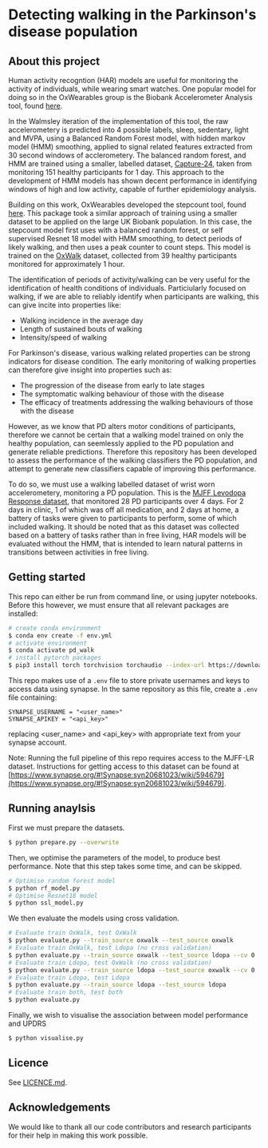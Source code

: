 # Detecting walking in the Parkinson's disease population

## About this project

Human activity recogntion (HAR) models are useful for monitoring the activity of individuals, while wearing smart watches.
One popular model for doing so in the OxWearables group is the Biobank Accelerometer Analysis tool, found [here](https://github.com/OxWearables/biobankAccelerometerAnalysis).

In the Walmsley iteration of the implementation of this tool, the raw accelerometery is predicted into 4 possible labels, sleep, sedentary, light and MVPA, using a Balanced Random Forest model, with hidden markov model (HMM) smoothing, applied to signal related features extracted from 30 second windows of acclerometery.
The balanced random forest, and HMM are trained using a smaller, labelled dataset, [Capture-24](https://ora.ox.ac.uk/objects/uuid:99d7c092-d865-4a19-b096-cc16440cd001), taken from monitoring 151 healthy participants for 1 day.
This approach to the development of HMM models has shown decent performance in identifying windows of high and low activity, capable of further epidemiology analysis.

Building on this work, OxWearables developed the stepcount tool, found [here](https://github.com/OxWearables/stepcount).
This package took a similar approach of training using a smaller dataset to be applied on the large UK Biobank population.
In this case, the stepcount model first uses with a balanced random forest, or self supervised Resnet 18 model with HMM smoothing, to detect periods of likely walking, and then uses a peak counter to count steps.
This model is trained on the [OxWalk](https://ora.ox.ac.uk/objects/uuid:19d3cb34-e2b3-4177-91b6-1bad0e0163e7) dataset, collected from 39 healthy participants monitored for approximately 1 hour.

The identification of periods of activity/walking can be very useful for the identification of health conditions of individuals.
Particiularly focused on walking, if we are able to reliably identify when participants are walking, this can give incite into properties like:

* Walking incidence in the average day
* Length of sustained bouts of walking
* Intensity/speed of walking

For Parkinson's disease, various walking related properties can be strong indicators for disease condition.
The early monitoring of walking properties can therefore give insight into properties such as:

* The progression of the disease from early to late stages
* The symptomatic walking behaviour of those with the disease
* The efficacy of treatments addressing the walking behaviours of those with the disease

However, as we know that PD alters motor conditions of participants, therefore we cannot be certain that a walking model trained on only the healthy population, can seemlessly applied to the PD population and generate reliable predictions.
Therefore this repository has been developed to assess the performance of the walking classifiers the PD population, and attempt to generate new classifiers capable of improving this performance.

To do so, we must use a walking labelled dataset of wrist worn accelerometery, monitoring a PD population. This is the [MJFF Levodopa Response dataset](https://doi.org/10.7303/syn20681023), that monitored 28 PD participants over 4 days.
For 2 days in clinic, 1 of which was off all medication, and 2 days at home, a battery of tasks were given to participants to perform, some of which included walking.
It should be noted that as this dataset was collected based on a battery of tasks rather than in free living, HAR models will be evaluated without the HMM, that is intended to learn natural patterns in transitions between activities in free living.  

## Getting started

This repo can either be run from command line, or using jupyter notebooks.
Before this however, we must ensure that all relevant packages are installed:

```bash
# create conda environment
$ conda env create -f env.yml
# activate environment
$ conda activate pd_walk 
# install pytorch packages
$ pip3 install torch torchvision torchaudio --index-url https://download.pytorch.org/whl/cu117
```

This repo makes use of a `.env` file to store private usernames and keys to access data using synapse.
In the same repository as this file, create a `.env` file containing:

```
SYNAPSE_USERNAME = "<user_name>"
SYNAPSE_APIKEY = "<api_key>"
```
replacing <user_name> and <api_key> with appropriate text from your synapse account.

Note: Running the full pipeline of this repo requires access to the MJFF-LR dataset.
Instructions for getting access to this dataset can be found at [https://www.synapse.org/#!Synapse:syn20681023/wiki/594679](https://www.synapse.org/#!Synapse:syn20681023/wiki/594679).

## Running anaylsis

First we must prepare the datasets.
```bash
$ python prepare.py --overwrite
```

Then, we optimise the parameters of the model, to produce best performance.
Note that this step takes some time, and can be skipped.
```bash
# Optimise random forest model
$ python rf_model.py
# Optimise Resnet18 model
$ python ssl_model.py
```

We then evaluate the models using cross validation.
```bash
# Evaluate train OxWalk, test OxWalk
$ python evaluate.py --train_source oxwalk --test_source oxwalk
# Evaluate train OxWalk, test Ldopa (no cross validation)
$ python evaluate.py --train_source oxwalk --test_source ldopa --cv 0
# Evaluate train Ldopa, test OxWalk (no cross validation)
$ python evaluate.py --train_source ldopa --test_source oxwalk --cv 0
# Evaluate train Ldopa, test Ldopa
$ python evaluate.py --train_source ldopa --test_source ldopa
# Evaluate train both, test both
$ python evaluate.py
```

Finally, we wish to visualise the association between model performance and UPDRS
```bash
$ python visualise.py
```

## Licence
See [LICENCE.md](LICENCE.md).

## Acknowledgements
We would like to thank all our code contributors and research participants for their help in making this work possible.
